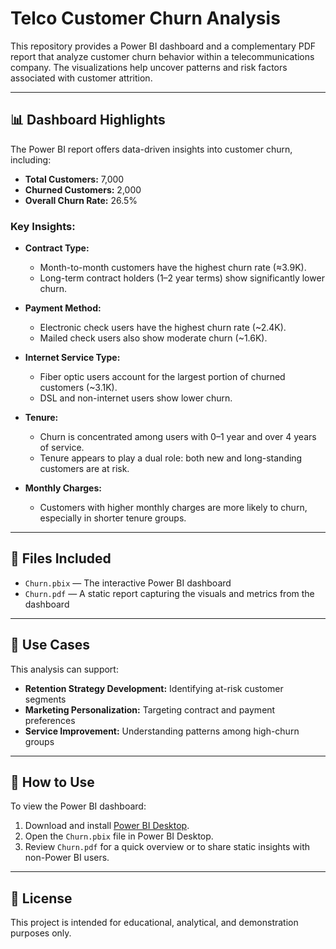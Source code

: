 # Telco Customer Churn Analysis

This repository provides a Power BI dashboard and a complementary PDF report that analyze customer churn behavior within a telecommunications company. The visualizations help uncover patterns and risk factors associated with customer attrition.

---

## 📊 Dashboard Highlights

The Power BI report offers data-driven insights into customer churn, including:

- **Total Customers:** 7,000  
- **Churned Customers:** 2,000  
- **Overall Churn Rate:** 26.5%

### Key Insights:
- **Contract Type:**
  - Month-to-month customers have the highest churn rate (≈3.9K).
  - Long-term contract holders (1–2 year terms) show significantly lower churn.
  
- **Payment Method:**
  - Electronic check users have the highest churn rate (~2.4K).
  - Mailed check users also show moderate churn (~1.6K).
  
- **Internet Service Type:**
  - Fiber optic users account for the largest portion of churned customers (~3.1K).
  - DSL and non-internet users show lower churn.

- **Tenure:**
  - Churn is concentrated among users with 0–1 year and over 4 years of service.
  - Tenure appears to play a dual role: both new and long-standing customers are at risk.

- **Monthly Charges:**
  - Customers with higher monthly charges are more likely to churn, especially in shorter tenure groups.

---

## 📁 Files Included

- `Churn.pbix` — The interactive Power BI dashboard
- `Churn.pdf` — A static report capturing the visuals and metrics from the dashboard

---

## 💼 Use Cases

This analysis can support:

- **Retention Strategy Development:** Identifying at-risk customer segments
- **Marketing Personalization:** Targeting contract and payment preferences
- **Service Improvement:** Understanding patterns among high-churn groups

---

## 🚀 How to Use

To view the Power BI dashboard:

1. Download and install [Power BI Desktop](https://powerbi.microsoft.com/desktop/).
2. Open the `Churn.pbix` file in Power BI Desktop.
3. Review `Churn.pdf` for a quick overview or to share static insights with non-Power BI users.

---

## 📝 License

This project is intended for educational, analytical, and demonstration purposes only.
